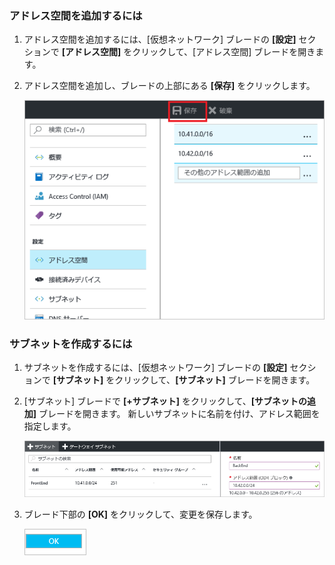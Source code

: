 ### <a name="to-add-address-space"></a>アドレス空間を追加するには
1. アドレス空間を追加するには、[仮想ネットワーク] ブレードの **[設定]** セクションで **[アドレス空間]** をクリックして、[アドレス空間] ブレードを開きます。
2. アドレス空間を追加し、ブレードの上部にある **[保存]** をクリックします。
   
    ![Add address space](./media/vpn-gateway-additional-address-space-include/address_space.png)

### <a name="to-create-subnets"></a>サブネットを作成するには
1. サブネットを作成するには、[仮想ネットワーク] ブレードの **[設定]** セクションで **[サブネット]** をクリックして、**[サブネット]** ブレードを開きます。 
2. [サブネット] ブレードで **[+サブネット]** をクリックして、**[サブネットの追加]** ブレードを開きます。 新しいサブネットに名前を付け、アドレス範囲を指定します。
   
    ![サブネット設定](./media/vpn-gateway-additional-address-space-include/add_subnet.png)        
3. ブレード下部の **[OK]** をクリックして、変更を保存します。
   
    ![サブネット設定](./media/vpn-gateway-additional-address-space-include/ok.png)

